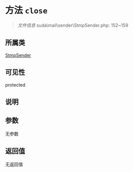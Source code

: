 # 方法 `close`

> *文件信息* suda\mail\sender\StmpSender.php: 152~159

## 所属类 

[StmpSender](../StmpSender.md)

## 可见性

protected

## 说明



## 参数


无参数


## 返回值

无返回值
